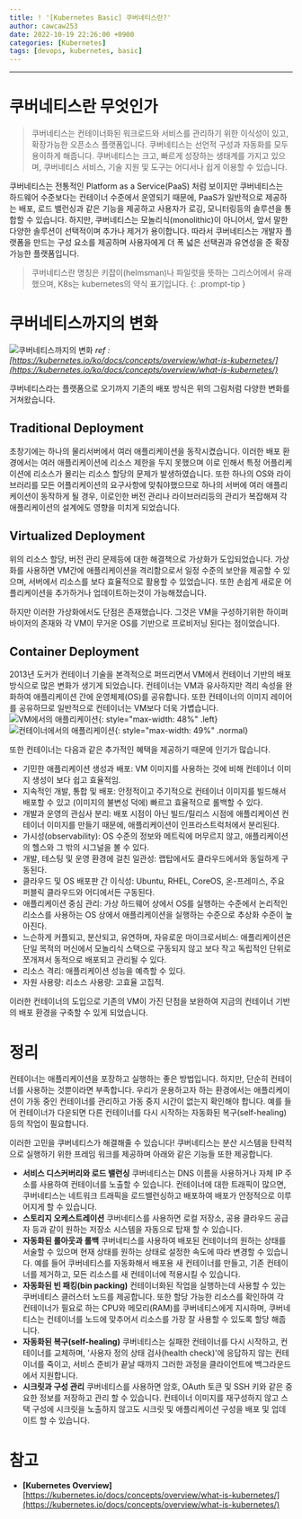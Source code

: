 ```yaml
---
title: ! '[Kubernetes Basic] 쿠버네티스란?'
author: cawcaw253
date: 2022-10-19 22:26:00 +0900
categories: [Kubernetes]
tags: [devops, kubernetes, basic]
---
```


---
# 쿠버네티스란 무엇인가

> 쿠버네티스는 컨테이너화된 워크로드와 서비스를 관리하기 위한 이식성이 있고, 확장가능한 오픈소스 플랫폼입니다. 쿠버네티스는 선언적 구성과 자동화를 모두 용이하게 해줍니다. 쿠버네티스는 크고, 빠르게 성장하는 생태계를 가지고 있으며, 쿠버네티스 서비스, 기술 지원 및 도구는 어디서나 쉽게 이용할 수 있습니다.

쿠버네티스는 전통적인 Platform as a Service(PaaS) 처럼 보이지만 쿠버네티스는 하드웨어 수준보다는 컨테이너 수준에서 운영되기 때문에, PaaS가 일반적으로 제공하는 배포, 로드 밸런싱과 같은 기능을 제공하고 사용자가 로깅, 모니터링등의 솔루션을 통합할 수 있습니다. 하지만, 쿠버네티스는 모놀리식(monolithic)이 아니어서, 앞서 말한 다양한 솔루션이 선택적이며 추가나 제거가 용이합니다. 따라서 쿠버네티스는 개발자 플랫폼을 만드는 구성 요소를 제공하며 사용자에게 더 폭 넓은 선택권과 유연성을 준 확장가능한 플랫폼입니다.

> 쿠버네티스란 명칭은 키잡이(helmsman)나 파일럿을 뜻하는 그리스어에서 유래했으며, K8s는 kubernetes의 약식 표기입니다.
{: .prompt-tip }

# 쿠버네티스까지의 변화

![쿠버네티스까지의 변화](posts/20221019/container_evolution.svg)
_ref : [https://kubernetes.io/ko/docs/concepts/overview/what-is-kubernetes/](https://kubernetes.io/ko/docs/concepts/overview/what-is-kubernetes/)_

쿠버네티스라는 플랫폼으로 오기까지 기존의 배포 방식은 위의 그림처럼 다양한 변화를 거쳐왔습니다. 

## Traditional Deployment

초창기에는 하나의 물리서버에서 여러 애플리케이션을 동작시켰습니다. 이러한 배포 환경에서는 여러 애플리케이션에 리소스 제한을 두지 못했으며 이로 인해서 특정 어플리케이션에 리소스가 몰리는 리소스 할당의 문제가 발생하였습니다.
또한 하나의 OS와 라이브러리를 모든 어플리케이션의 요구사항에 맞춰야했으므로 하나의 서버에 여러 애플리케이션이 동작하게 될 경우, 이로인한 버전 관리나 라이브러리등의 관리가 복잡해져 각 애플리케이션의 설계에도 영향을 미치게 되었습니다. 

## Virtualized Deployment

위의 리소스 할당, 버전 관리 문제등에 대한 해결책으로 가상화가 도입되었습니다.
가상화를 사용하면 VM간에 애플리케이션을 격리함으로서 일정 수준의 보안을 제공할 수 있으며, 서버에서 리소스를 보다 효율적으로 활용할 수 있었습니다.
또한 손쉽게 새로운 어플리케이션을 추가하거나 업데이트하는것이 가능해졌습니다.

하지만 이러한 가상화에서도 단점은 존재했습니다. 그것은 VM을 구성하기위한 하이퍼바이저의 존재와 각 VM이 무거운 OS를 기반으로 프로비저닝 된다는 점이었습니다.

## Container Deployment

2013년 도커가 컨테이너 기술을 본격적으로 퍼뜨리면서 VM에서 컨테이너 기반의 배포 방식으로 많은 변화가 생기게 되었습니다.
컨테이너는 VM과 유사하지만 격리 속성을 완화하여 애플리케이션 간에 운영체제(OS)를 공유합니다. 또한 컨테이너의 이미지 레이어를 공유하므로 일반적으로 컨테이너는 VM보다 더욱 가볍습니다.
![VM에서의 애플리케이션](posts/20221019/vm.png){: style="max-width: 48%" .left}
![컨테이너에서의 애플리케이션](posts/20221019/container.png){: style="max-width: 49%" .normal}

또한 컨테이너는 다음과 같은 추가적인 혜택을 제공하기 때문에 인기가 많습니다.
- 기민한 애플리케이션 생성과 배포: VM 이미지를 사용하는 것에 비해 컨테이너 이미지 생성이 보다 쉽고 효율적임.
- 지속적인 개발, 통합 및 배포: 안정적이고 주기적으로 컨테이너 이미지를 빌드해서 배포할 수 있고 (이미지의 불변성 덕에) 빠르고 효율적으로 롤백할 수 있다.
- 개발과 운영의 관심사 분리: 배포 시점이 아닌 빌드/릴리스 시점에 애플리케이션 컨테이너 이미지를 만들기 때문에, 애플리케이션이 인프라스트럭처에서 분리된다.
- 가시성(observability): OS 수준의 정보와 메트릭에 머무르지 않고, 애플리케이션의 헬스와 그 밖의 시그널을 볼 수 있다.
- 개발, 테스팅 및 운영 환경에 걸친 일관성: 랩탑에서도 클라우드에서와 동일하게 구동된다.
- 클라우드 및 OS 배포판 간 이식성: Ubuntu, RHEL, CoreOS, 온-프레미스, 주요 퍼블릭 클라우드와 어디에서든 구동된다.
- 애플리케이션 중심 관리: 가상 하드웨어 상에서 OS를 실행하는 수준에서 논리적인 리소스를 사용하는 OS 상에서 애플리케이션을 실행하는 수준으로 추상화 수준이 높아진다.
- 느슨하게 커플되고, 분산되고, 유연하며, 자유로운 마이크로서비스: 애플리케이션은 단일 목적의 머신에서 모놀리식 스택으로 구동되지 않고 보다 작고 독립적인 단위로 쪼개져서 동적으로 배포되고 관리될 수 있다.
- 리소스 격리: 애플리케이션 성능을 예측할 수 있다.
- 자원 사용량: 리소스 사용량: 고효율 고집적.

이러한 컨테이너의 도입으로 기존의 VM이 가진 단점을 보완하여 지금의 컨테이너 기반의 배포 환경을 구축할 수 있게 되었습니다.

# 정리

컨테이너는 애플리케이션을 포장하고 실행하는 좋은 방법입니다. 하지만, 단순히 컨테이너를 사용하는 것뿐이라면 부족합니다.
우리가 운용하고자 하는 환경에서는 애플리케이션이 가동 중인 컨테이너를 관리하고 가동 중지 시간이 없는지 확인해야 합니다. 예를 들어 컨테이너가 다운되면 다른 컨테이너를 다시 시작하는 자동화된 복구(self-healing)등의 작업이 필요합니다.

이러한 고민을 쿠버네티스가 해결해줄 수 있습니다! 쿠버네티스는 분산 시스템을 탄력적으로 실행하기 위한 프레임 워크를 제공하며 아래와 같은 기능들 또한 제공합니다.

- **서비스 디스커버리와 로드 밸런싱** 쿠버네티스는 DNS 이름을 사용하거나 자체 IP 주소를 사용하여 컨테이너를 노출할 수 있습니다. 컨테이너에 대한 트래픽이 많으면, 쿠버네티스는 네트워크 트래픽을 로드밸런싱하고 배포하여 배포가 안정적으로 이루어지게 할 수 있습니다.
- **스토리지 오케스트레이션** 쿠버네티스를 사용하면 로컬 저장소, 공용 클라우드 공급자 등과 같이 원하는 저장소 시스템을 자동으로 탑재 할 수 있습니다.
- **자동화된 롤아웃과 롤백** 쿠버네티스를 사용하여 배포된 컨테이너의 원하는 상태를 서술할 수 있으며 현재 상태를 원하는 상태로 설정한 속도에 따라 변경할 수 있습니다. 예를 들어 쿠버네티스를 자동화해서 배포용 새 컨테이너를 만들고, 기존 컨테이너를 제거하고, 모든 리소스를 새 컨테이너에 적용시킬 수 있습니다.
- **자동화된 빈 패킹(bin packing)** 컨테이너화된 작업을 실행하는데 사용할 수 있는 쿠버네티스 클러스터 노드를 제공합니다. 또한 할당 가능한 리소스를 확인하여 각 컨테이너가 필요로 하는 CPU와 메모리(RAM)를 쿠버네티스에게 지시하며, 쿠버네티스는 컨테이너를 노드에 맞추어서 리소스를 가장 잘 사용할 수 있도록 할당 해줍니다.
- **자동화된 복구(self-healing)** 쿠버네티스는 실패한 컨테이너를 다시 시작하고, 컨테이너를 교체하며, '사용자 정의 상태 검사(health check)'에 응답하지 않는 컨테이너를 죽이고, 서비스 준비가 끝날 때까지 그러한 과정을 클라이언트에 백그라운드에서 지원합니다.
- **시크릿과 구성 관리** 쿠버네티스를 사용하면 암호, OAuth 토큰 및 SSH 키와 같은 중요한 정보를 저장하고 관리 할 수 있습니다. 컨테이너 이미지를 재구성하지 않고 스택 구성에 시크릿을 노출하지 않고도 시크릿 및 애플리케이션 구성을 배포 및 업데이트 할 수 있습니다.

# 참고

- **[Kubernetes Overview]** [https://kubernetes.io/docs/concepts/overview/what-is-kubernetes/](https://kubernetes.io/docs/concepts/overview/what-is-kubernetes/)
